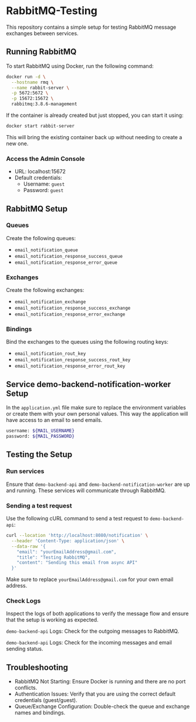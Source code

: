 # RabbitMQ-Testing

This repository contains a simple setup for testing RabbitMQ message exchanges between services.

## Running RabbitMQ

To start RabbitMQ using Docker, run the following command:

```sh
docker run -d \
  --hostname rmq \
  --name rabbit-server \
  -p 5672:5672 \
  -p 15672:15672 \
  rabbitmq:3.8.6-management
```

If the container is already created but just stopped, you can start it using:

```sh
docker start rabbit-server
```

This will bring the existing container back up without needing to create a new one.

### Access the Admin Console

- URL: localhost:15672
- Default credentials:
  - Username: ``` guest ```
  - Password: ``` guest ```

## RabbitMQ Setup

### Queues
Create the following queues:

- ``` email_notification_queue ```
- ``` email_notification_response_success_queue ```
- ``` email_notification_response_error_queue ```

### Exchanges
Create the following exchanges:

- ``` email_notification_exchange ```
- ``` email_notification_response_success_exchange ```
- ``` email_notification_response_error_exchange ```

### Bindings
Bind the exchanges to the queues using the following routing keys:

- ``` email_notification_rout_key ```
- ``` email_notification_response_success_rout_key ```
- ``` email_notification_response_error_rout_key ```

## Service demo-backend-notification-worker Setup

In the ``` application.yml ``` file make sure to replace the environment variables or create them with your own personal values. This way the application will have access to an email to send emails.

```sh
username: ${MAIL_USERNAME}
password: ${MAIL_PASSWORD}
```

## Testing the Setup

### Run services

Ensure that ``` demo-backend-api ``` and ``` demo-backend-notification-worker ``` are up and running. These services will communicate through RabbitMQ.

### Sending a test request

Use the following cURL command to send a test request to ``` demo-backend-api ```:

```sh
curl --location 'http://localhost:8080/notification' \
  --header 'Content-Type: application/json' \
  --data-raw '{
    "email": "yourEmailAddress@gmail.com",
    "title": "Testing RabbitMQ",
    "content": "Sending this email from async API"
  }'
```

Make sure to replace ``` yourEmailAddress@gmail.com ``` for your own email address.

### Check Logs

Inspect the logs of both applications to verify the message flow and ensure that the setup is working as expected.

``` demo-backend-api ``` Logs: Check for the outgoing messages to RabbitMQ.

``` demo-backend-api ``` Logs: Check for the incoming messages and email sending status.

## Troubleshooting

- RabbitMQ Not Starting: Ensure Docker is running and there are no port conflicts.
- Authentication Issues: Verify that you are using the correct default credentials (guest/guest).
- Queue/Exchange Configuration: Double-check the queue and exchange names and bindings.
